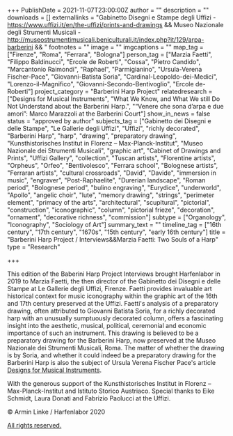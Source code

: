 +++
PublishDate = 2021-11-07T23:00:00Z
author = ""
description = ""
downloads = []
externallinks = "Gabinetto Disegni e Stampe degli Uffizi - https://www.uffizi.it/en/the-uffizi/prints-and-drawings && Museo Nazionale degli Strumenti Musicali - http://museostrumentimusicali.beniculturali.it/index.php?it/129/arpa-barberini && "
footnotes = ""
image = ""
imgcaptions = ""
map_tag = ["Firenze", "Roma", "Ferrara", "Bologna"]
person_tag = ["Marzia Faetti", "Filippo Baldinucci", "Ercole de Roberti", "Cossa", "Pietro Candido", "Marcantonio Raimondi", "Raphael", "Parmigianino", "Ursula-Verena Fischer-Pace", "Giovanni-Batista Soria", "Cardinal-Leopoldo-dei-Medici", "Lorenzo-il-Magnifico", "Giovanni-Secondo-Bentivoglio", "Ercole de-Roberti"]
project_category = "Barberini Harp Project"
relatedresearch = ["Designs for Musical Instruments", "What We Know, and What We still Do Not Understand about the Barberini Harp.", "“Venere che sona d’arpa e due amori”: Marco Marazzoli at the Barberini Court"]
show_in_news = false
status = "approved by author"
subjects_tag = ["Gabinetto dei Disegni e delle Stampe", "Le Gallerie degli Uffizi", "Uffizi", "richly decorated", "Barberini Harp", "harp", "drawing", "preparatory drawing", "Kunsthistorisches Institut in Florenz – Max-Planck-Institut", "Museo Nazionale dei Strumenti Musicali", "graphic art", "Cabinet of Drawings and Prints", "Uffizi Gallery", "collection", "Tuscan artists", "Florentine artists", "Orpheus", "Orfeo", "Bentivolesco", "Ferrara school", "Bolognese artists", "Ferraran artists", "cultural crossroads", "David", "Davide", "immersion in music", "engraver", "Post-Raphaelite", "Durerian landscape", "Roman period", "Bolognese period", "bulino engraving", "Eurydice", "underworld", "Apollo", "angelic choir", "lute", "memory drawing", "strings", "perimeter element", "primacy of the arts", "architectural", "scupltural", "pictorial", "construction", "iconographic", "column", "pictorial frieze", "decoration", "ornament", "decorative richness", "commission"]
subtype = ["Organology", "Iconography", "Sociology of Art"]
summary_text = ""
timeline_tag = ["16th century", "17th century", "1670s", "15th century", "early 16th century"]
title = "Barberini Harp Project / Interviews&&Marzia Faetti: Two Souls of a Harp"
type = "Research"

+++

This edition of the Baberini Harp Project Interviews brought Harfenlabor in 2019 to <span id="person_tag">Marzia Faetti</span>, the then director of the Gabinetto dei Disegni e delle Stampe at Le Gallerie degli Uffizi, <span id="map_tag">Firenze</span>. Faetti provides invaluable art historical context for music iconography within the graphic art of the 16th and 17th century preserved at the Uffizi. Faetti's analysis of a preparatory drawing, often attributed to <span id="person_tag">Giovanni Batista Soria</span>, for a richly decorated harp with an unusually sumptuously decorated column, offers a fascinating insight into the aesthetic, musical, political, ceremonial and economic importance of such an instrument. This drawing is believed to be a preparatory drawing for the <span id="subjects_tag">Barberini Harp</span>, now preserved at the Museo Nazionale dei Strumenti Musicali, <span id="map_tag">Roma</span>. The matter of whether the drawing is by Soria, and whether it could indeed be a preparatory drawing for the Barberini Harp is also the subject of <span id="person_tag">Ursula Verena Fischer Pace</span>'s article [Designs for Musical Instruments](https://harfenlabor.netlify.app/research/disegni-per-strumenti-musicali/ "Designs for Musical Instruments").

With the generous support of the Kunsthistorisches Institut in Florenz – Max-Planck-Institut and Istituto Storico Austriaco. Special thanks to Eike Schmidt, Laura Donati and Fabrizio Paolucci at the Uffizi.

© Armin Linke / Harfenlabor 2020

[All rights reserved.](https://harfenlabor.netlify.app/aboutpage/#allrightsreserved)